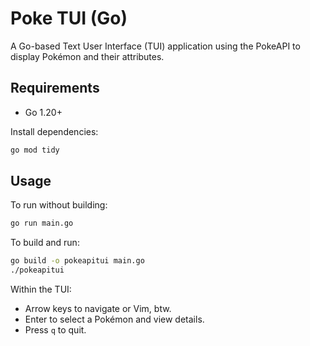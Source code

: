 # Poke TUI (Go)

A Go-based Text User Interface (TUI) application using the PokeAPI to display Pokémon and their attributes.

## Requirements

- Go 1.20+

Install dependencies:
```bash
go mod tidy
```

## Usage
To run without building:
```bash
go run main.go
```

To build and run:
```bash
go build -o pokeapitui main.go
./pokeapitui
```

Within the TUI:
- Arrow keys to navigate or Vim, btw.
- Enter to select a Pokémon and view details.
- Press `q` to quit.

